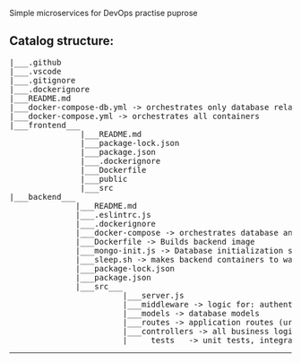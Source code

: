 Simple microservices for DevOps practise puprose

## Catalog structure:

<pre>
|___.github
|___.vscode
|___.gitignore
|___.dockerignore
|___README.md
|___docker-compose-db.yml -> orchestrates only database related containers
|___docker-compose.yml -> orchestrates all containers
|___frontend___
               |___README.md
               |___package-lock.json
               |___package.json
               |___.dockerignore
               |___Dockerfile
               |___public
               |___src
|___backend___
              |___README.md
              |___.eslintrc.js
              |___.dockerignore
              |___docker-compose -> orchestrates database and backend part
              |___Dockerfile -> Builds backend image
              |___mongo-init.js -> Database initialization script
              |___sleep.sh -> makes backend containers to wait some time
              |___package-lock.json
              |___package.json
              |___src___
                        |___server.js
                        |___middleware -> logic for: authentication, authorization, ...
                        |___models -> database models
                        |___routes -> application routes (urls)
                        |___controllers -> all business logic
                        |_____tests__ -> unit tests, integration Tests, ...
</pre>
<hr>